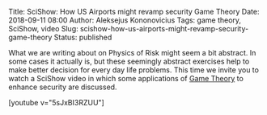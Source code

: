 Title: SciShow: How US Airports might revamp security Game Theory
Date: 2018-09-11 08:00
Author: Aleksejus Kononovicius
Tags: game theory, SciShow, video
Slug: scishow-how-us-airports-might-revamp-security-game-theory
Status: published

What we are writing about on Physics of Risk might seem a bit abstract. In some
cases it actually is, but these seemingly abstract exercises help to make better
decision for every day life problems. This time we invite you to watch a SciShow
video in which some applications of [Game Theory](/tag/game-theory/) to enhance
security are discussed.

[youtube v="5sJxBI3RZUU"]
